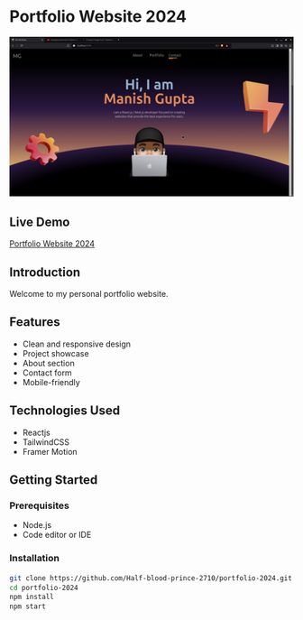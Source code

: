 # Portfolio Website 2024

![Portfolio Screenshot](https://github.com/Half-blood-prince-2710/portfolio-2024/blob/main/public/mg-portfolio.png)


## Live Demo

[Portfolio Website 2024](https://portfolio-2024-five-theta.vercel.app/)


## Introduction

Welcome to my personal portfolio website.


## Features

* Clean and responsive design
* Project showcase
* About section
* Contact form
* Mobile-friendly


## Technologies Used

* Reactjs
* TailwindCSS
* Framer Motion


## Getting Started

### Prerequisites

* Node.js
* Code editor or IDE

### Installation

```bash
git clone https://github.com/Half-blood-prince-2710/portfolio-2024.git
cd portfolio-2024
npm install
npm start

